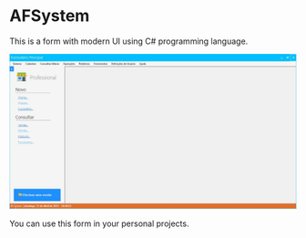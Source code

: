 # AFSystem
This is a form with modern UI using C# programming language.

<p align="center">
  <img src="form.JPG" alt="form" width="600" />
</p>

You can use this form in your personal projects.
